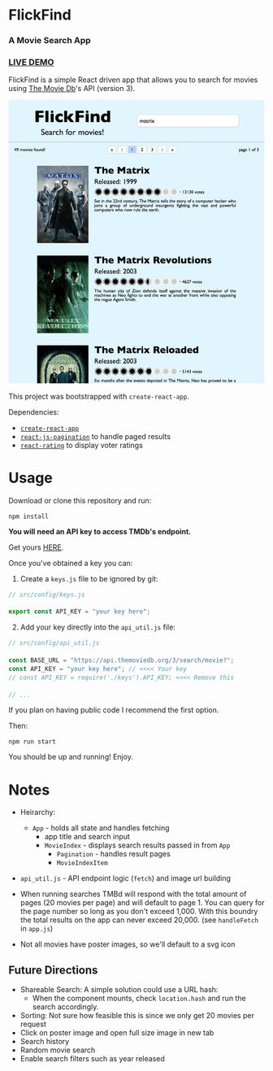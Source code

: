 # FlickFind
### A Movie Search App

### [LIVE DEMO](https://youngmanalive.github.io/flickfind)

FlickFind is a simple React driven app that allows you to search for movies using [The Movie Db](https://www.themoviedb.org)'s API (version 3).

![screenshot](./screenshot.jpg)

This project was bootstrapped with `create-react-app`.

Dependencies:
- [`create-react-app`](https://www.npmjs.com/package/create-react-app)
- [`react-js-pagination`](https://www.npmjs.com/package/react-js-pagination) to handle paged results
- [`react-rating`](https://www.npmjs.com/package/react-rating) to display voter ratings

# Usage

Download or clone this repository and run:

```
npm install
```

**You will need an API key to access TMDb's endpoint.**

Get yours [HERE](https://developers.themoviedb.org/3/getting-started/introduction).

Once you've obtained a key you can:

1. Create a `keys.js` file to be ignored by git:
  ```JavaScript
  // src/config/keys.js

  export const API_KEY = "your key here";
  ```

2. Add your key directly into the `api_util.js` file:
  ```JavaScript
  // src/config/api_util.js

  const BASE_URL = "https://api.themoviedb.org/3/search/movie?";
  const API_KEY = "your key here"; // <<<< Your key
  // const API_KEY = require('./keys').API_KEY; <<<< Remove this
  
  // ...
  ```

If you plan on having public code I recommend the first option.


Then:
```
npm run start
```
You should be up and running! Enjoy.

# Notes
- Heirarchy:
  - `App` - holds all state and handles fetching
    - app title and search input
    - `MovieIndex` - displays search results passed in from `App`
      - `Pagination` - handles result pages
      - `MovieIndexItem`

- `api_util.js` - API endpoint logic (`fetch`) and image url building

- When running searches TMBd will respond with the total amount of pages (20 movies per page) and will default to page 1. You can query for the page number so long as you don't exceed 1,000. With this boundry the total results on the app can never exceed 20,000. (see `handleFetch` in `app.js`)

- Not all movies have poster images, so we'll default to a svg icon


## Future Directions
- Shareable Search: A simple solution could use a URL hash:
  - When the component mounts, check `location.hash` and run the search accordingly.
- Sorting: Not sure how feasible this is since we only get 20 movies per request
- Click on poster image and open full size image in new tab
- Search history
- Random movie search
- Enable search filters such as year released
